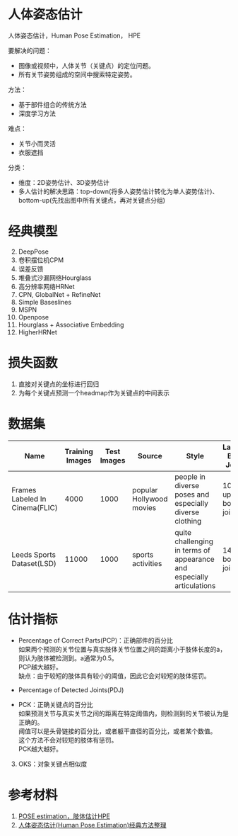 # 人体姿态估计  

人体姿态估计，Human Pose Estimation， HPE  

要解决的问题：  
- 图像或视频中，人体关节（关键点）的定位问题。  
- 所有关节姿势组成的空间中搜索特定姿势。  

方法：  
- 基于部件组合的传统方法
- 深度学习方法

难点：  
- 关节小而灵活  
- 衣服遮挡  

分类：  

- 维度：2D姿势估计、3D姿势估计  
- 多人估计的解决思路：top-down(将多人姿势估计转化为单人姿势估计)、bottom-up(先找出图中所有关键点，再对关键点分组)  

# 经典模型

2. DeepPose  
4. 卷积摆位机CPM  
5. 误差反馈  
6. 堆叠式沙漏网络Hourglass  
7. 高分辨率网络HRNet
8. CPN, GlobalNet + RefineNet  
9. Simple Baseslines
10. MSPN  
11. Openpose  
12. Hourglass + Associative Embedding  
13. HigherHRNet

# 损失函数

1. 直接对关键点的坐标进行回归  
2. 为每个关键点预测一个headmap作为关键点的中间表示  

# 数据集

|Name|Training Images|Test Images|Source|Style|Labeled Body Joints|
|---|---|---|---|---|---|
|Frames Labeled In Cinema(FLIC)|4000|1000|popular Hollywood movies|people in diverse poses and especially diverse clothing| 10 uppep body joints|
|Leeds Sports Dataset(LSD)|11000|1000|sports activities|quite challenging in terms of appearance and especially articulations|14 full body joints|

# 估计指标

- Percentage of Correct Parts(PCP)：正确部件的百分比  
如果两个预测的关节位置与真实肢体关节位置之间的距离小于肢体长度的a，则认为肢体被检测到。a通常为0.5。  
PCP越大越好。  
缺点：由于较短的肢体具有较小的阈值，因此它会对较短的肢体惩罚。  

- Percentage of Detected Joints(PDJ)  

- PCK：正确关键点的百分比  
如果预测关节与真实关节之间的距离在特定阈值内，则检测到的关节被认为是正确的。  
阈值可以是头骨链接的百分比，或者躯干直径的百分比，或者某个数值。  
这个方法不会对较短的肢体有惩罚。  
PCK越大越好。  

3. OKS：对象关键点相似度

# 参考材料

1. [POSE estimation，肢体估计HPE](https://blog.csdn.net/u010451780/article/details/106790471/)
2. [人体姿态估计(Human Pose Estimation)经典方法整理](https://zhuanlan.zhihu.com/p/104917833)